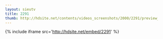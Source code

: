 ```yaml
---
layout: sieutv
title: 2291
thumb: http://hdsite.net/contents/videos_screenshots/2000/2291/preview_360p.mp4.jpg
---
```

{% include iframe src='http://hdsite.net/embed/2291' %}
 
